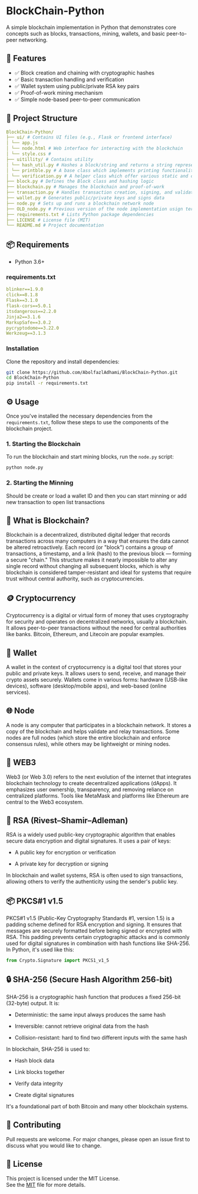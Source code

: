 # BlockChain-Python

A simple blockchain implementation in Python that demonstrates core concepts such as blocks, transactions, mining, wallets, and basic peer-to-peer networking.
## 🚀 Features

- ✅ Block creation and chaining with cryptographic hashes
- ✅ Basic transaction handling and verification
- ✅ Wallet system using public/private RSA key pairs
- ✅ Proof-of-work mining mechanism
- ✅ Simple node-based peer-to-peer communication

## 📁 Project Structure
```yaml
BlockChain-Python/
├── ui/ # Contains UI files (e.g., Flask or frontend interface)
│ └── app.js 
│ └── node.html # Web interface for interacting with the blockchain
│ └── style.css #
├── uitillity/ # Contains utility 
│ └── hash_util.py # Hashes a block/string and returns a string representation of it
│ └── printble.py # A base class which implements printing functionality
│ └── verification.py # A helper class which offer various static and class-based verification and validation methods.
├── block.py # Defines the Block class and hashing logic
├── blockchain.py # Manages the blockchain and proof-of-work
├── transaction.py # Handles transaction creation, signing, and validation
├── wallet.py # Generates public/private keys and signs data
├── node.py # Sets up and runs a blockchain network node
├── OLD_node.py # Previous version of the node implementation usign terminal
├── requirements.txt # Lists Python package dependencies
├── LICENSE # License file (MIT)
└── README.md # Project documentation
```
## 📦 Requirements
- Python 3.6+

### requirements.txt

```yaml
blinker==1.9.0
click==8.1.8
Flask==3.1.0
flask-cors==5.0.1
itsdangerous==2.2.0
Jinja2==3.1.6
MarkupSafe==3.0.2
pycryptodome==3.22.0
Werkzeug==3.1.3
```
### Installation

Clone the repository and install dependencies:

```bash
git clone https://github.com/AbolfazlAdhami/BlockChain-Python.git
cd BlockChain-Python
pip install -r requirements.txt
```
## ⚙️ Usage

Once you've installed the necessary dependencies from the `requirements.txt`, follow these steps to use the components of the blockchain project.

### 1. **Starting the Blockchain**

To run the blockchain and start mining blocks, run the `node.py` script:

```bash
python node.py
```
### 2. **Starting the Minning**
Should be create or load a wallet ID and then you can start minning or add new transaction to open list transactions 

## 📘 What is Blockchain?
Blockchain is a decentralized, distributed digital ledger that records transactions across many computers in a way that ensures the data cannot be altered retroactively. Each record (or "block") contains a group of transactions, a timestamp, and a link (hash) to the previous block — forming a secure "chain." This structure makes it nearly impossible to alter any single record without changing all subsequent blocks, which is why blockchain is considered tamper-resistant and ideal for systems that require trust without central authority, such as cryptocurrencies.    
## 🪙 Cryptocurrency
Cryptocurrency is a digital or virtual form of money that uses cryptography for security and operates on decentralized networks, usually a blockchain. It allows peer-to-peer transactions without the need for central authorities like banks. Bitcoin, Ethereum, and Litecoin are popular examples.

## 🔐 Wallet
A wallet in the context of cryptocurrency is a digital tool that stores your public and private keys. It allows users to send, receive, and manage their crypto assets securely. Wallets come in various forms: hardware (USB-like devices), software (desktop/mobile apps), and web-based (online services).

## 🌐 Node
A node is any computer that participates in a blockchain network. It stores a copy of the blockchain and helps validate and relay transactions. Some nodes are full nodes (which store the entire blockchain and enforce consensus rules), while others may be lightweight or mining nodes.

## 🔗 WEB3
Web3 (or Web 3.0) refers to the next evolution of the internet that integrates blockchain technology to create decentralized applications (dApps). It emphasizes user ownership, transparency, and removing reliance on centralized platforms. Tools like MetaMask and platforms like Ethereum are central to the Web3 ecosystem.

## 🔐 RSA (Rivest–Shamir–Adleman)
RSA is a widely used public-key cryptographic algorithm that enables secure data encryption and digital signatures. It uses a pair of keys:

- A public key for encryption or verification

- A private key for decryption or signing

In blockchain and wallet systems, RSA is often used to sign transactions, allowing others to verify the authenticity using the sender's public key.

## 📦 PKCS#1 v1.5
PKCS#1 v1.5 (Public-Key Cryptography Standards #1, version 1.5) is a padding scheme defined for RSA encryption and signing.
It ensures that messages are securely formatted before being signed or encrypted with RSA. This padding prevents certain cryptographic attacks and is commonly used for digital signatures in combination with hash functions like SHA-256.
In Python, it's used like this:
```python
from Crypto.Signature import PKCS1_v1_5
```
## 🔒 SHA-256 (Secure Hash Algorithm 256-bit)

SHA-256 is a cryptographic hash function that produces a fixed 256-bit (32-byte) output. It is:

- Deterministic: the same input always produces the same hash

- Irreversible: cannot retrieve original data from the hash

- Collision-resistant: hard to find two different inputs with the same hash

In blockchain, SHA-256 is used to:

- Hash block data

- Link blocks together

- Verify data integrity

- Create digital signatures

It's a foundational part of both Bitcoin and many other blockchain systems.


## 🙌 Contributing

Pull requests are welcome. For major changes, please open an issue first to discuss what you would like to change.

## 📝 License

This project is licensed under the MIT License.  
See the [MIT]((https://choosealicense.com/licenses/mit/)) file for more details.




